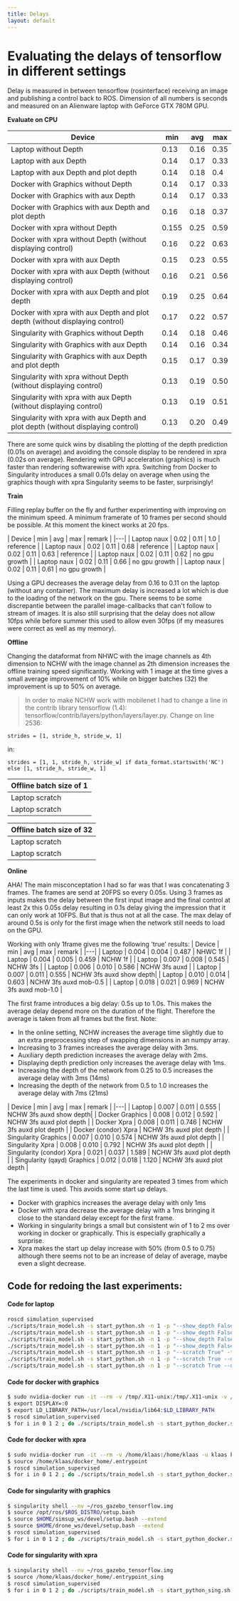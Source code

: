 ```yaml
---
title: Delays
layout: default
---
```


# Evaluating the delays of tensorflow in different settings
Delay is measured in between tensorflow (rosinterface) receiving an image and publishing a control back to ROS. Dimension of all numbers is seconds and measured on an Alienware laptop with GeForce GTX 780M GPU.

**Evaluate on CPU**

| Device | min | avg | max |
|-----|-|-|---|
| Laptop without Depth | 0.13 | 0.16 | 0.35 | 
| Laptop with aux Depth | 0.14 | 0.17 | 0.33 |
| Laptop with aux Depth and plot depth | 0.14 | 0.18 | 0.4 |
| Docker with Graphics without Depth | 0.14 | 0.17 | 0.33 |
| Docker with Graphics with aux Depth | 0.14 | 0.17 | 0.33 |
| Docker with Graphics with aux Depth and plot depth | 0.16 | 0.18 | 0.37 |
| Docker with xpra without Depth | 0.155 | 0.25 | 0.59 |
| Docker with xpra without Depth (without displaying control) | 0.16 | 0.22 | 0.63 |
| Docker with xpra with aux Depth | 0.15 | 0.23 | 0.55 |
| Docker with xpra with aux Depth (without displaying control) | 0.16 | 0.21 | 0.56 |
| Docker with xpra with aux Depth and plot depth | 0.19 | 0.25 | 0.64 |
| Docker with xpra with aux Depth and plot depth (without displaying control) | 0.17 | 0.22 | 0.57 |
| Singularity with Graphics without Depth | 0.14 | 0.18 | 0.46 |
| Singularity with Graphics with aux Depth | 0.14 | 0.16 | 0.34 |
| Singularity with Graphics with aux Depth and plot depth | 0.15 | 0.17 | 0.39 |
| Singularity with xpra without Depth (without displaying control) | 0.13 | 0.19 | 0.50 |
| Singularity with xpra with aux Depth (without displaying control) | 0.13 | 0.19 | 0.51 |
| Singularity with xpra with aux Depth and plot depth (without displaying control) | 0.13 | 0.20 | 0.49 |

There are some quick wins by disabling the plotting of the depth prediction (0.01s on average) and avoiding the console display to be rendered in xpra (0.02s on average). Rendering with GPU acceleration (graphics) is much faster than rendering softwarewise with xpra.
Switching from Docker to Singularity introduces a small 0.01s delay on average when using the graphics though with xpra Singularity seems to be faster, surprisingly!

**Train**

Filling replay buffer on the fly and further experimenting with improving on the minimum speed. A minimum framerate of 10 frames per second should be possible. At this moment the kinect works at 20 fps.

| Device | min | avg | max | remark |
|---|
| Laptop naux | 0.02 | 0.11 | 1.0 | reference |
| Laptop naux | 0.02 | 0.11 | 0.68 | reference |
| Laptop naux | 0.02 | 0.11 | 0.63 | reference |
| Laptop naux | 0.02 | 0.11 | 0.62 | no gpu growth |
| Laptop naux | 0.02 | 0.11 | 0.66 | no gpu growth |
| Laptop naux | 0.02 | 0.11 | 0.61 | no gpu growth |

Using a GPU decreases the average delay from 0.16 to 0.11 on the laptop (without any container). The maximum delay is increased a lot which is due to the loading of the network on the gpu.
There seems to be some discrepantie between the parallel image-callbacks that can't follow to stream of images. It is also still surprising that the delay does not allow 10fps while before summer this used to allow even 30fps (if my measures were correct as well as my memory).

**Offline**

Changing the dataformat from NHWC with the image channels as 4th dimension to NCHW with the image channel as 2th dimension increases the offline training speed significantly. Working with 1 image at the time gives a small average improvement of 10% while on bigger batches (32) the improvement is up to 50% on average.

> In order to make NCHW work with mobilenet I had to change a line in the contrib library tensorflow (1.4): tensorflow/contrib/layers/python/layers/layer.py.
Change on line 2536:

`strides = [1, stride_h, stride_w, 1]`

in:

`strides = [1, 1, stride_h, stride_w] if data_format.startswith('NC') else [1, stride_h, stride_w, 1]`

| Offline batch size of 1 |
|---|
| Laptop scratch | 0.016 | 0.019 | 0.56 | dataformat NHWC |
| Laptop scratch | 0.014 | 0.017 | 0.551 | dataformat NCHW |

| Offline batch size of 32 |
|---|
| Laptop scratch | 10 | 10 | 11 | dataformat NHWC |
| Laptop scratch | 5 | 5 | 6 | dataformat NCHW |


**Online**

AHA!
The main misconceptation I had so far was that I was concatenating 3 frames. The frames are send at 20FPS so every 0.05s. Using 3 frames as inputs makes the delay between the first input image and the final control at least 2x this 0.05s delay resulting in 0.1s delay giving the impression that it can only work at 10FPS. But that is thus not at all the case. The max delay of around 0.5s is only for the first image when the network still needs to load on the GPU.

Working with only 1frame gives me the following 'true' results:
| Device | min | avg | max | remark |
|---|
| Laptop | 0.004 | 0.004 | 0.487 | NHWC 1f |
| Laptop | 0.004 | 0.005 | 0.459 | NCHW 1f |
| Laptop | 0.007 | 0.008 | 0.545 | NCHW 3fs |
| Laptop | 0.006 | 0.010 | 0.586 | NCHW 3fs auxd |
| Laptop | 0.007 | 0.011 | 0.555 | NCHW 3fs auxd show depth|
| Laptop | 0.010 | 0.014 | 0.603 | NCHW 3fs auxd mob-0.5 |
| Laptop | 0.018 | 0.021 | 0.969 | NCHW 3fs auxd mob-1.0 |

The first frame introduces a big delay: 0.5s up to 1.0s. This makes the average delay depend more on the duration of the flight. Therefore the average is taken from all frames but the first.
Note:

- In the online setting, NCHW increases the average time slightly due to an extra preprocessing step of swapping dimensions in an numpy array.
- Increasing to 3 frames increases the average delay with 3ms.
- Auxiliary depth prediction increases the average delay with 2ms. 
- Displaying depth prediction only increases the average delay with 1ms.
- Increasing the depth of the network from 0.25 to 0.5 increases the average delay with 3ms (14ms)
- Increasing the depth of the network from 0.5 to 1.0 increases the average delay with 7ms (21ms)

| Device                        | min   | avg   | max   | remark |
|---|
| Laptop                        | 0.007 | 0.011 | 0.555 | NCHW 3fs auxd show depth|
| Docker Graphics               | 0.008 | 0.012 | 0.592 | NCHW 3fs auxd plot depth |
| Docker Xpra                   | 0.008 | 0.011 | 0.746 | NCHW 3fs auxd plot depth |
| Docker (condor) Xpra          | NCHW 3fs auxd plot depth |
| Singularity Graphics          | 0.007 | 0.010 | 0.574 | NCHW 3fs auxd plot depth |
| Singularity Xpra              | 0.008 | 0.010 | 0.792 | NCHW 3fs auxd plot depth |
| Singularity (condor) Xpra     | 0.021 | 0.037 | 1.589 | NCHW 3fs auxd plot depth |
| Singularity (qayd) Graphics   | 0.012 | 0.018 | 1.120 | NCHW 3fs auxd plot depth |
 
The experiments in docker and singularity are repeated 3 times from which the last time is used. This avoids some start up delays.

- Docker with graphics increases the average delay with only 1ms
- Docker with xpra decrease the average delay with a 1ms bringing it close to the standard delay except for the first frame.
- Working in singularity brings a small but consistent win of 1 to 2 ms over working in docker or graphically. This is especially graphically a surprise.
- Xpra makes the start up delay increase with 50% (from 0.5 to 0.75) although there seems not to be an increase of delay of average, maybe even a slight decrease.


## Code for redoing the last experiments:

#### Code for laptop

```bash
roscd simulation_supervised
./scripts/train_model.sh -s start_python.sh -n 1 -p "--show_depth False --scratch True --auxiliary_depth False --n_fc False --n_frames 1 --data_format NHWC" -t online_naux_1f_NHWC
./scripts/train_model.sh -s start_python.sh -n 1 -p "--show_depth False --scratch True --auxiliary_depth False --n_fc False --n_frames 1" -t online_naux_1f_NCHW
./scripts/train_model.sh -s start_python.sh -n 1 -p "--show_depth False --scratch True --auxiliary_depth False" -t online_naux_3f_NCHW
./scripts/train_model.sh -s start_python.sh -n 1 -p "--show_depth False --scratch True" -t online_auxd_3f_NCHW
./scripts/train_model.sh -s start_python.sh -n 1 -p "--scratch True" -t online_auxd_3f_NCHW_showd
./scripts/train_model.sh -s start_python.sh -n 1 -p "--scratch True --depth_multiplier 0.5" -t online_auxd_3f_NCHW_showd_05dm
./scripts/train_model.sh -s start_python.sh -n 1 -p "--scratch True --depth_multiplier 1.0" -t online_auxd_3f_NCHW_showd_1dm
```

#### Code for docker with graphics

```bash
$ sudo nvidia-docker run -it --rm -v /tmp/.X11-unix:/tmp/.X11-unix -v /home/klaas:/home/klaas -u klaas kkelchte/ros_gazebo_tensorflow
$ export DISPLAY=:0
$ export LD_LIBRARY_PATH=/usr/local/nvidia/lib64:$LD_LIBRARY_PATH
$ roscd simulation_supervised
$ for i in 0 1 2 ; do ./scripts/train_model.sh -s start_python_docker.sh -n 1 -p "--scratch True" -t online_auxd_3f_NCHW_showd_dockgraph ; done
```

#### Code for docker with xpra

```bash
$ sudo nvidia-docker run -it --rm -v /home/klaas:/home/klaas -u klaas kkelchte/ros_gazebo_tensorflow
$ source /home/klaas/docker_home/.entrypoint
$ roscd simulation_supervised
$ for i in 0 1 2 ; do ./scripts/train_model.sh -s start_python_docker.sh -n 1 -p "--scratch True" -t online_auxd_3f_NCHW_showd_dockxpra ; done
```

#### Code for singularity with graphics

```bash
$ singularity shell --nv ~/ros_gazebo_tensorflow.img
$ source /opt/ros/$ROS_DISTRO/setup.bash
$ source $HOME/simsup_ws/devel/setup.bash --extend
$ source $HOME/drone_ws/devel/setup.bash --extend
$ roscd simulation_supervised
$ for i in 0 1 2 ; do ./scripts/train_model.sh -s start_python_docker.sh -n 1 -p "--scratch True" -t online_auxd_3f_NCHW_showd_singgraph; done
```

#### Code for singularity with xpra

```bash
$ singularity shell --nv ~/ros_gazebo_tensorflow.img
$ source /home/klaas/docker_home/.entrypoint_sing
$ roscd simulation_supervised
$ for i in 0 1 2 ; do ./scripts/train_model.sh -s start_python_sing.sh -n 1 -p "--scratch True" -t online_auxd_3f_NCHW_showd_singxpra; done
```
